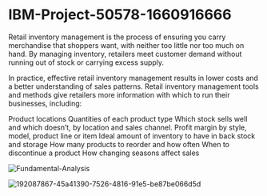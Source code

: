 # IBM-Project-50578-1660916666
Retail inventory management is the process of ensuring you carry merchandise that shoppers want, with neither too little nor too much on hand. By managing inventory, retailers meet customer demand without running out of stock or carrying excess supply.

In practice, effective retail inventory management results in lower costs and a better understanding of sales patterns. Retail inventory management tools and methods give retailers more information with which to run their businesses, including:

Product locations
Quantities of each product type
Which stock sells well and which doesn’t, by location and sales channel.
Profit margin by style, model, product line or item
Ideal amount of inventory to have in back stock and storage
How many products to reorder and how often
When to discontinue a product
How changing seasons affect sales

![Fundamental-Analysis](https://user-images.githubusercontent.com/71986245/201070222-518e86e8-9e66-49ec-989a-13bc75e99d82.png)


![192087867-45a41390-7526-4816-91e5-be87be066d5d](https://user-images.githubusercontent.com/71986245/201898234-cf97d151-e532-47a5-8fa7-acf63763a37e.gif)
